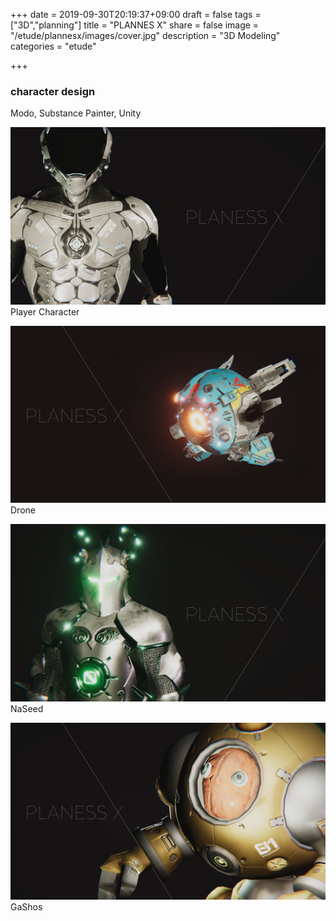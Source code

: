 +++
date = 2019-09-30T20:19:37+09:00
draft = false
tags = ["3D","planning"]
title = "PLANNES X"
share = false
image = "/etude/plannesx/images/cover.jpg"
description = "3D Modeling"
categories = "etude"

+++

### character design

Modo, Substance Painter, Unity

![](images/cover.jpg)
Player Character

![](images/plannesX_00.png)
Drone

![](images/plannesX_01.png)
NaSeed

![](images/plannesX_02.png)
GaShos
